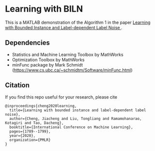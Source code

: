 # Learning with BILN
This is a MATLAB demonstration of the Algorithm 1 in the paper [Learning with Bounded Instance and Label-dependent Label Noise
](http://proceedings.mlr.press/v119/cheng20c.html).


## Dependencies
- Statistics and Machine Learning Toolbox by MathWorks
- Optimization Toolbox by MathWorks
- minFunc package by Mark Schmidt (https://www.cs.ubc.ca/~schmidtm/Software/minFunc.html)

## Citation
If you find this repo useful for your research, please cite
```
@inproceedings{cheng2020learning,
  title={Learning with bounded instance and label-dependent label noise},
  author={Cheng, Jiacheng and Liu, Tongliang and Ramamohanarao, Kotagiri and Tao, Dacheng},
  booktitle={International Conference on Machine Learning},
  pages={1789--1799},
  year={2020},
  organization={PMLR}
}
```

